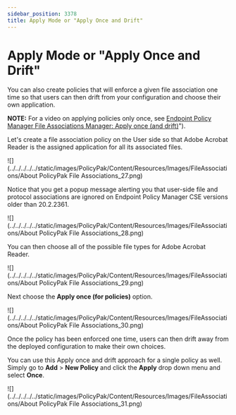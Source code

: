 ```yaml
---
sidebar_position: 3378
title: Apply Mode or "Apply Once and Drift"
---
```


# Apply Mode or "Apply Once and Drift"

You can also create policies that will enforce a given file association one time so that users can then drift from your configuration and choose their own application.

**NOTE:** For a video on applying policies only once, see [Endpoint Policy Manager File Associations Manager: Apply once (and drift)](../Video/FileAssociations/ApplyOnce)").

Let's create a file association policy on the User side so that Adobe Acrobat Reader is the assigned application for all its associated files.

![](../../../../../static/images/PolicyPak/Content/Resources/Images/FileAssociations/About PolicyPak File Associations_27.png)

Notice that you get a popup message alerting you that user-side file and protocol associations are ignored on Endpoint Policy Manager CSE versions older than 20.2.2361.

![](../../../../../static/images/PolicyPak/Content/Resources/Images/FileAssociations/About PolicyPak File Associations_28.png)

You can then choose all of the possible file types for Adobe Acrobat Reader.

![](../../../../../static/images/PolicyPak/Content/Resources/Images/FileAssociations/About PolicyPak File Associations_29.png)

Next choose the **Apply once (for policies)** option.

![](../../../../../static/images/PolicyPak/Content/Resources/Images/FileAssociations/About PolicyPak File Associations_30.png)

Once the policy has been enforced one time, users can then drift away from the deployed configuration to make their own choices.

You can use this Apply once and drift approach for a single policy as well. Simply go to **Add** > **New Policy** and click the **Apply** drop down menu and select **Once**.

![](../../../../../static/images/PolicyPak/Content/Resources/Images/FileAssociations/About PolicyPak File Associations_31.png)